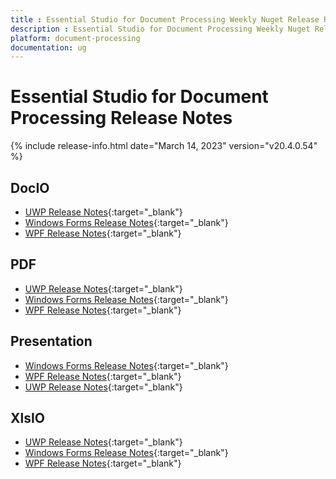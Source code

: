 ```yaml
---
title : Essential Studio for Document Processing Weekly Nuget Release Release Notes  
description : Essential Studio for Document Processing Weekly Nuget Release Release Notes  
platform: document-processing
documentation: ug
---
```


# Essential Studio for Document Processing  Release Notes  

{% include release-info.html date="March 14, 2023" version="v20.4.0.54" %} 

## DocIO

* [UWP Release Notes](/uwp/release-notes/v20.4.0.54#docio){:target="_blank"}
* [Windows Forms Release Notes](/windowsforms/release-notes/v20.4.0.54#docio){:target="_blank"}
* [WPF Release Notes](/wpf/release-notes/v20.4.0.54#docio){:target="_blank"}


## PDF

* [UWP Release Notes](/uwp/release-notes/v20.4.0.54#pdf){:target="_blank"}
* [Windows Forms Release Notes](/windowsforms/release-notes/v20.4.0.54#pdf){:target="_blank"}
* [WPF Release Notes](/wpf/release-notes/v20.4.0.54#pdf){:target="_blank"}


## Presentation

* [Windows Forms Release Notes](/windowsforms/release-notes/v20.4.0.54#presentation){:target="_blank"}
* [WPF Release Notes](/wpf/release-notes/v20.4.0.54#presentation){:target="_blank"}
* [UWP Release Notes](/uwp/release-notes/v20.4.0.54#presentation){:target="_blank"}


## XlsIO

* [UWP Release Notes](/uwp/release-notes/v20.4.0.54#xlsio){:target="_blank"}
* [Windows Forms Release Notes](/windowsforms/release-notes/v20.4.0.54#xlsio){:target="_blank"}
* [WPF Release Notes](/wpf/release-notes/v20.4.0.54#xlsio){:target="_blank"}